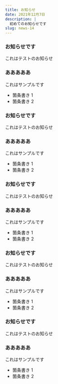 ```yaml
---
title: お知らせ
date: 2021年12月7日
description: |
  初めてのお知らせです
slug: news-14
---
```


### お知らせです

これはテストのお知らせ

### あああああ

これはサンプルです

- 箇条書き 1
- 箇条書き 2

### お知らせです

これはテストのお知らせ

### あああああ

これはサンプルです

- 箇条書き 1
- 箇条書き 2

### お知らせです

これはテストのお知らせ

### あああああ

これはサンプルです

- 箇条書き 1
- 箇条書き 2

### お知らせです

これはテストのお知らせ

### あああああ

これはサンプルです

- 箇条書き 1
- 箇条書き 2

### お知らせです

これはテストのお知らせ

### あああああ

これはサンプルです

- 箇条書き 1
- 箇条書き 2
